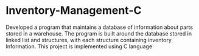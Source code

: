 # Inventory-Management-C
Developed a program that maintains a database of information about parts stored in a warehouse. The program is built around the database stored in linked list and structures, with each structure containing inventory Information. This project is implemented using C language

